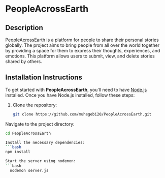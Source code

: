 # PeopleAcrossEarth

## Description

PeopleAcrossEarth is a platform for people to share their personal stories globally. The project aims to bring people from all over the world together by providing a space for them to express their thoughts, experiences, and emotions. This platform allows users to submit, view, and delete stories shared by others.

## Installation Instructions

To get started with **PeopleAcrossEarth**, you'll need to have [Node.js](https://nodejs.org/) installed. Once you have Node.js installed, follow these steps:

1. Clone the repository:

   ```bash
   git clone https://github.com/muhegebi20/PeopleAcrossEarth.git
Navigate to the project directory:

   ```bash
  cd PeopleAcrossEarth

Install the necessary dependencies:
   ```bash
   npm install

Start the server using nodemon:
   ```bash
     nodemon server.js
